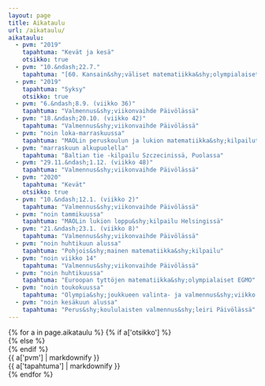 ```yaml
---
layout: page
title: Aikataulu
url: /aikataulu/
aikataulu:
  - pvm: "2019"
    tapahtuma: "Kevät ja kesä"
    otsikko: true
  - pvm: "10.&ndash;22.7."
    tapahtuma: "[60. Kansain&shy;väliset matematiikka&shy;olympialaiset](https://www.imo2019.uk/) Bathissa, Yhdisty&shy;neessä Kuningas&shy;kunnassa"
  - pvm: "2019"
    tapahtuma: "Syksy"
    otsikko: true
  - pvm: "6.&ndash;8.9. (viikko 36)"
    tapahtuma: "Valmennus&shy;viikonvaihde Päivölässä"
  - pvm: "18.&ndash;20.10. (viikko 42)"
    tapahtuma: "Valmennus&shy;viikonvaihde Päivölässä"
  - pvm: "noin loka-marraskuussa"
    tapahtuma: "MAOLin peruskoulun ja lukion matematiikka&shy;kilpailut"
  - pvm: "marraskuun alkupuolella"
    tapahtuma: "Baltian tie -kilpailu Szczecinissä, Puolassa"
  - pvm: "29.11.&ndash;1.12. (viikko 48)"
    tapahtuma: "Valmennus&shy;viikonvaihde Päivölässä"
  - pvm: "2020"
    tapahtuma: "Kevät"
    otsikko: true
  - pvm: "10.&ndash;12.1. (viikko 2)"
    tapahtuma: "Valmennus&shy;viikonvaihde Päivölässä"
  - pvm: "noin tammikuussa"
    tapahtuma: "MAOLin lukion loppu&shy;kilpailu Helsingissä"
  - pvm: "21.&ndash;23.1. (viikko 8)"
    tapahtuma: "Valmennus&shy;viikonvaihde Päivölässä"
  - pvm: "noin huhtikuun alussa"
    tapahtuma: "Pohjois&shy;mainen matematiikka&shy;kilpailu"
  - pvm: "noin viikko 14"
    tapahtuma: "Valmennus&shy;viikonvaihde Päivölässä"
  - pvm: "noin huhtikuussa"
    tapahtuma: "Euroopan tyttöjen matematiikka&shy;olympialaiset EGMO"
  - pvm: "noin toukokuussa"
    tapahtuma: "Olympia&shy;joukkueen valinta- ja valmennus&shy;viikko Päivölässä"
  - pvm: "noin kesäkuun alussa"
    tapahtuma: "Perus&shy;koululaisten valmennus&shy;leiri Päivölässä"
---
```

<div class="list-group">
{% for a in page.aikataulu %}
{% if a['otsikko'] %}<div class="list-group-item-info row">{% else %}<div class="list-group-item row">{% endif %}
<div class="col-sm-3">{{ a['pvm'] | markdownify }}</div>
<div class="col-sm-9">{{ a['tapahtuma'] | markdownify }}</div>
</div>
{% endfor %}
</div>
